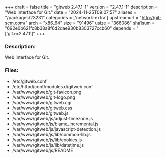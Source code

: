 +++
draft = false
title = "gitweb 2.47.1-1"
version = "2.47.1-1"
description = "Web interface for Git."
date = "2024-11-25T09:07:57"
aliases = "/packages/23231"
categories = ['network-extra']
upstreamurl = "http://git-scm.com/"
arch = "x86_64"
size = "91496"
usize = "366086"
sha1sum = "692e0b621fc8b38a8f6d2dae930b8303727ccb60"
depends = "['git>=2.47.1']"
+++
### Description: 
Web interface for Git.

### Files: 
* /etc/gitweb.conf
* /etc/httpd/conf/modules.d/gitweb.conf
* /var/www/gitweb/git-favicon.png
* /var/www/gitweb/git-logo.png
* /var/www/gitweb/gitweb.cgi
* /var/www/gitweb/gitweb.css
* /var/www/gitweb/gitweb.js
* /var/www/gitweb/js/adjust-timezone.js
* /var/www/gitweb/js/blame_incremental.js
* /var/www/gitweb/js/javascript-detection.js
* /var/www/gitweb/js/lib/common-lib.js
* /var/www/gitweb/js/lib/cookies.js
* /var/www/gitweb/js/lib/datetime.js
* /var/www/gitweb/js/README
